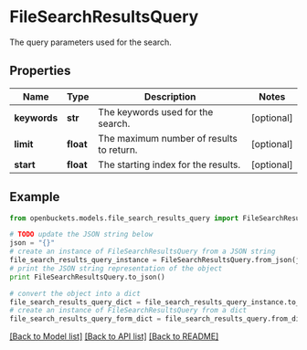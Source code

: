 # FileSearchResultsQuery

The query parameters used for the search.

## Properties
Name | Type | Description | Notes
------------ | ------------- | ------------- | -------------
**keywords** | **str** | The keywords used for the search. | [optional] 
**limit** | **float** | The maximum number of results to return. | [optional] 
**start** | **float** | The starting index for the results. | [optional] 

## Example

```python
from openbuckets.models.file_search_results_query import FileSearchResultsQuery

# TODO update the JSON string below
json = "{}"
# create an instance of FileSearchResultsQuery from a JSON string
file_search_results_query_instance = FileSearchResultsQuery.from_json(json)
# print the JSON string representation of the object
print FileSearchResultsQuery.to_json()

# convert the object into a dict
file_search_results_query_dict = file_search_results_query_instance.to_dict()
# create an instance of FileSearchResultsQuery from a dict
file_search_results_query_form_dict = file_search_results_query.from_dict(file_search_results_query_dict)
```
[[Back to Model list]](../README.md#documentation-for-models) [[Back to API list]](../README.md#documentation-for-api-endpoints) [[Back to README]](../README.md)


